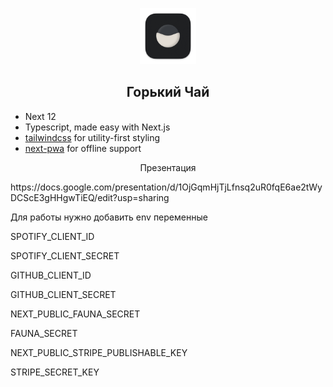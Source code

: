 <p align="center">
	<img alt="Горький Чай" src="public/images/icon-512.png" width="90">
	<h2 align="center">Горький Чай</h2>
	
</p>

- Next 12
- Typescript, made easy with Next.js
- [tailwindcss](https://github.com/tailwindlabs/tailwindcss) for utility-first styling
- [next-pwa](https://github.com/shadowwalker/next-pwa) for offline support

<p align="center">Презентация</p>
<p>https://docs.google.com/presentation/d/1OjGqmHjTjLfnsq2uR0fqE6ae2tWyDCScE3gHHgwTiEQ/edit?usp=sharing</p>

<p>Для работы нужно добавить env переменные</p>

SPOTIFY_CLIENT_ID

SPOTIFY_CLIENT_SECRET

GITHUB_CLIENT_ID

GITHUB_CLIENT_SECRET

NEXT_PUBLIC_FAUNA_SECRET

FAUNA_SECRET

NEXT_PUBLIC_STRIPE_PUBLISHABLE_KEY

STRIPE_SECRET_KEY
